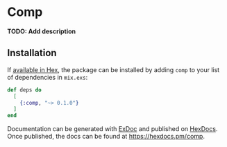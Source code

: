 # Comp

**TODO: Add description**

## Installation

If [available in Hex](https://hex.pm/docs/publish), the package can be installed
by adding `comp` to your list of dependencies in `mix.exs`:

```elixir
def deps do
  [
    {:comp, "~> 0.1.0"}
  ]
end
```

Documentation can be generated with [ExDoc](https://github.com/elixir-lang/ex_doc)
and published on [HexDocs](https://hexdocs.pm). Once published, the docs can
be found at <https://hexdocs.pm/comp>.

